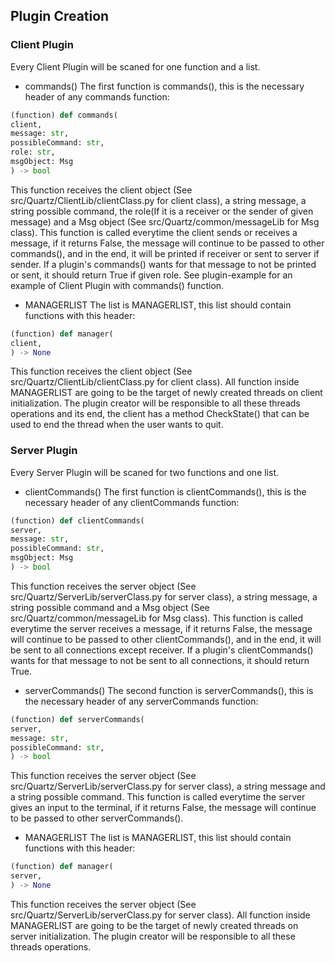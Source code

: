 ## Plugin Creation
### Client Plugin
Every Client Plugin will be scaned for one function and a list.
- commands()
The first function is commands(), this is the necessary header of any commands function:
```python
(function) def commands(
client,
message: str,
possibleCommand: str,
role: str,
msgObject: Msg
) -> bool
```
This function receives the client object (See src/Quartz/ClientLib/clientClass.py for client class), a string message, a string possible command, the role(If it is a receiver or the sender of given message) and a Msg object (See src/Quartz/common/messageLib for Msg class). This function is called everytime the client sends or receives a message, if it returns False, the message will continue to be passed to other commands(), and in the end, it will be printed if receiver or sent to server if sender. If a plugin's commands() wants for that message to not be printed or sent, it should return True if given role. See plugin-example for an example of Client Plugin with commands() function.

- MANAGERLIST
The list is MANAGERLIST, this list should contain functions with this header:
```python
(function) def manager(
client,
) -> None
```
This function receives the client object (See src/Quartz/ClientLib/clientClass.py for client class). All function inside MANAGERLIST are going to be the target of newly created threads on client initialization. The plugin creator will be responsible to all these threads operations and its end, the client has a method CheckState() that can be used to end the thread when the user wants to quit.

### Server Plugin
Every Server Plugin will be scaned for two functions and one list.
- clientCommands()
The first function is clientCommands(), this is the necessary header of any clientCommands function:
```python
(function) def clientCommands(
server,
message: str,
possibleCommand: str,
msgObject: Msg
) -> bool
```
This function receives the server object (See src/Quartz/ServerLib/serverClass.py for server class), a string message, a string possible command and a Msg object (See src/Quartz/common/messageLib for Msg class). This function is called everytime the server receives a message, if it returns False, the message will continue to be passed to other clientCommands(), and in the end, it will be sent to all connections except receiver. If a plugin's clientCommands() wants for that message to not be sent to all connections, it should return True.

- serverCommands()
The second function is serverCommands(), this is the necessary header of any serverCommands function:
```python
(function) def serverCommands(
server,
message: str,
possibleCommand: str,
) -> bool
```
This function receives the server object (See src/Quartz/ServerLib/serverClass.py for server class), a string message and a string possible command. This function is called everytime the server gives an input to the terminal, if it returns False, the message will continue to be passed to other serverCommands().
- MANAGERLIST
The list is MANAGERLIST, this list should contain functions with this header:
```python
(function) def manager(
server,
) -> None
```
This function receives the server object (See src/Quartz/ServerLib/serverClass.py for server class). All function inside MANAGERLIST are going to be the target of newly created threads on server initialization. The plugin creator will be responsible to all these threads operations.
